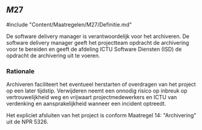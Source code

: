 ## $M27$

#include "Content/Maatregelen/M27/Definitie.md"

De software delivery manager is verantwoordelijk voor het archiveren. De software delivery manager geeft het projectteam opdracht de archivering voor te bereiden en geeft de afdeling ICTU Software Diensten (ISD) de opdracht de archivering uit te voeren.

### Rationale

Archiveren faciliteert het eventueel herstarten of overdragen van het project op een later tijdstip. Verwijderen neemt een onnodig risico op inbreuk op vertrouwelijkheid weg en vrijwaart projectmedewerkers en ICTU van verdenking en aansprakelijkheid wanneer een incident optreedt.

Het expliciet afsluiten van het project is conform Maatregel 14: "Archivering" uit de NPR 5326.
